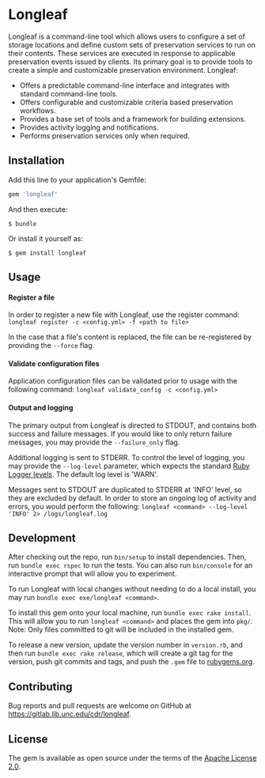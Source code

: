 # Longleaf
Longleaf is a command-line tool which allows users to configure a set of storage locations and define custom sets of preservation services to run on their contents. These services are executed in response to applicable preservation events issued by clients. Its primary goal is to provide tools to create a simple and customizable preservation environment.  Longleaf:

* Offers a predictable command-line interface and integrates with standard command-line tools.
* Offers configurable and customizable criteria based preservation workflows.
* Provides a base set of tools and a framework for building extensions.
* Provides activity logging and notifications.
* Performs preservation services only when required.

## Installation

Add this line to your application's Gemfile:

```ruby
gem 'longleaf'
```

And then execute:

    $ bundle

Or install it yourself as:

    $ gem install longleaf

## Usage

#### Register a file
In order to register a new file with Longleaf, use the register command:
`longleaf register -c <config.yml> -f <path to file>`

In the case that a file's content is replaced, the file can be re-registered by providing the `--force` flag.

#### Validate configuration files
Application configuration files can be validated prior to usage with the following command:
`longleaf validate_config -c <config.yml>`

#### Output and logging

The primary output from Longleaf is directed to STDOUT, and contains both success and failure messages. If you would like to only return failure messages, you may provide the `--failure_only` flag.

Additional logging is sent to STDERR. To control the level of logging, you may provide the `--log-level` parameter, which expects the standard [Ruby Logger levels](https://ruby-doc.org/stdlib-2.4.0/libdoc/logger/rdoc/Logger.html). The default log level is 'WARN'.

Messages sent to STDOUT are duplicated to STDERR at 'INFO' level, so they are excluded by default. In order to store an ongoing log of activity and errors, you would perform the following:
`longleaf <command> --log-level 'INFO' 2> /logs/longleaf.log`

## Development

After checking out the repo, run `bin/setup` to install dependencies. Then, run `bundle exec rspec` to run the tests. You can also run `bin/console` for an interactive prompt that will allow you to experiment.

To run Longleaf with local changes without needing to do a local install, you may run `bundle exec exe/longleaf <command>`.

To install this gem onto your local machine, run `bundle exec rake install`. This will allow you to run `longleaf <command>` and places the gem into `pkg/`. Note: Only files committed to git will be included in the installed gem.

To release a new version, update the version number in `version.rb`, and then run `bundle exec rake release`, which will create a git tag for the version, push git commits and tags, and push the `.gem` file to [rubygems.org](https://rubygems.org).

## Contributing

Bug reports and pull requests are welcome on GitHub at https://gitlab.lib.unc.edu/cdr/longleaf.


## License

The gem is available as open source under the terms of the [Apache License 2.0](http://www.apache.org/licenses/LICENSE-2.0).

